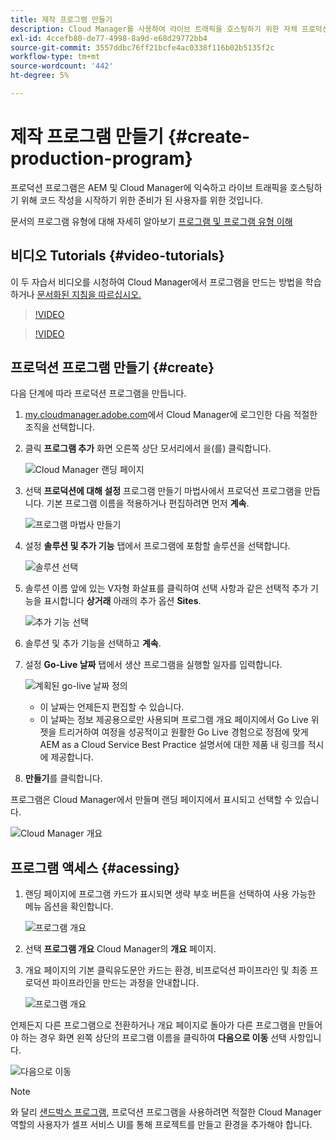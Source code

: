 ```yaml
---
title: 제작 프로그램 만들기
description: Cloud Manager를 사용하여 라이브 트래픽을 호스팅하기 위한 자체 프로덕션 프로그램을 만드는 방법을 알아봅니다.
exl-id: 4ccefb80-de77-4998-8a9d-e68d29772bb4
source-git-commit: 3557ddbc76ff21bcfe4ac0338f116b02b5135f2c
workflow-type: tm+mt
source-wordcount: '442'
ht-degree: 5%

---
```



# 제작 프로그램 만들기 {#create-production-program}

프로덕션 프로그램은 AEM 및 Cloud Manager에 익숙하고 라이브 트래픽을 호스팅하기 위해 코드 작성을 시작하기 위한 준비가 된 사용자를 위한 것입니다.

문서의 프로그램 유형에 대해 자세히 알아보기 [프로그램 및 프로그램 유형 이해](program-types.md)

## 비디오 Tutorials {#video-tutorials}

이 두 자습서 비디오를 시청하여 Cloud Manager에서 프로그램을 만드는 방법을 학습하거나 [문서화된 지침을 따르십시오.](#create)

>[!VIDEO](https://video.tv.adobe.com/v/334953)

>[!VIDEO](https://video.tv.adobe.com/v/334954)

## 프로덕션 프로그램 만들기 {#create}

다음 단계에 따라 프로덕션 프로그램을 만듭니다.

1. [my.cloudmanager.adobe.com](https://my.cloudmanager.adobe.com/)에서 Cloud Manager에 로그인한 다음 적절한 조직을 선택합니다.

1. 클릭 **프로그램 추가** 화면 오른쪽 상단 모서리에서 을(를) 클릭합니다.

   ![Cloud Manager 랜딩 페이지](assets/first_timelogin1.png)

1. 선택 **프로덕션에 대해 설정** 프로그램 만들기 마법사에서 프로덕션 프로그램을 만듭니다. 기본 프로그램 이름을 적용하거나 편집하려면 먼저 **계속**.

   ![프로그램 마법사 만들기](assets/create-prod1.png)

1. 설정 **솔루션 및 추가 기능** 탭에서 프로그램에 포함할 솔루션을 선택합니다.

   ![솔루션 선택](assets/setup-prod-select.png)

1. 솔루션 이름 앞에 있는 V자형 화살표를 클릭하여 선택 사항과 같은 선택적 추가 기능을 표시합니다 **상거래** 아래의 추가 옵션 **Sites**.

   ![추가 기능 선택](assets/setup-prod-commerce.png)

1. 솔루션 및 추가 기능을 선택하고 **계속**.

1. 설정 **Go-Live 날짜** 탭에서 생산 프로그램을 실행할 일자를 입력합니다.

   ![계획된 go-live 날짜 정의](assets/setup-go-live.png)

   * 이 날짜는 언제든지 편집할 수 있습니다.
   * 이 날짜는 정보 제공용으로만 사용되며 프로그램 개요 페이지에서 Go Live 위젯을 트리거하여 여정을 성공적이고 원활한 Go Live 경험으로 정점에 맞게 AEM as a Cloud Service Best Practice 설명서에 대한 제품 내 링크를 적시에 제공합니다.

1. **만들기**&#x200B;를 클릭합니다.

프로그램은 Cloud Manager에서 만들며 랜딩 페이지에서 표시되고 선택할 수 있습니다.

![Cloud Manager 개요](assets/navigate-cm.png)

## 프로그램 액세스 {#acessing}

1. 랜딩 페이지에 프로그램 카드가 표시되면 생략 부호 버튼을 선택하여 사용 가능한 메뉴 옵션을 확인합니다.

   ![프로그램 개요](assets/program-overview.png)

1. 선택 **프로그램 개요** Cloud Manager의 **개요** 페이지.

1. 개요 페이지의 기본 클릭유도문안 카드는 환경, 비프로덕션 파이프라인 및 최종 프로덕션 파이프라인을 만드는 과정을 안내합니다.

   ![프로그램 개요](assets/set-up-prod5.png)

언제든지 다른 프로그램으로 전환하거나 개요 페이지로 돌아가 다른 프로그램을 만들어야 하는 경우 화면 왼쪽 상단의 프로그램 이름을 클릭하여 **다음으로 이동** 선택 사항입니다.

![다음으로 이동](assets/create-program-a1.png)

>[!NOTE]
>
>와 달리 [샌드박스 프로그램,](introduction-sandbox-programs.md#auto-creation) 프로덕션 프로그램을 사용하려면 적절한 Cloud Manager 역할의 사용자가 셀프 서비스 UI를 통해 프로젝트를 만들고 환경을 추가해야 합니다.
